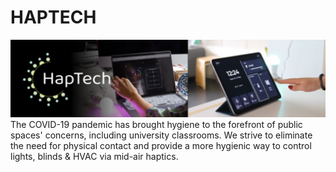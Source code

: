 # HAPTECH
![alt text](https://github.com/larin-drms/NUI-SMARTHOME/blob/main/assets/teaser.png?raw=true)
The COVID-19 pandemic has brought hygiene to the forefront of public spaces' concerns, including university classrooms. We strive to eliminate the need for physical contact and provide a more hygienic way to control lights, blinds & HVAC via mid-air haptics.
